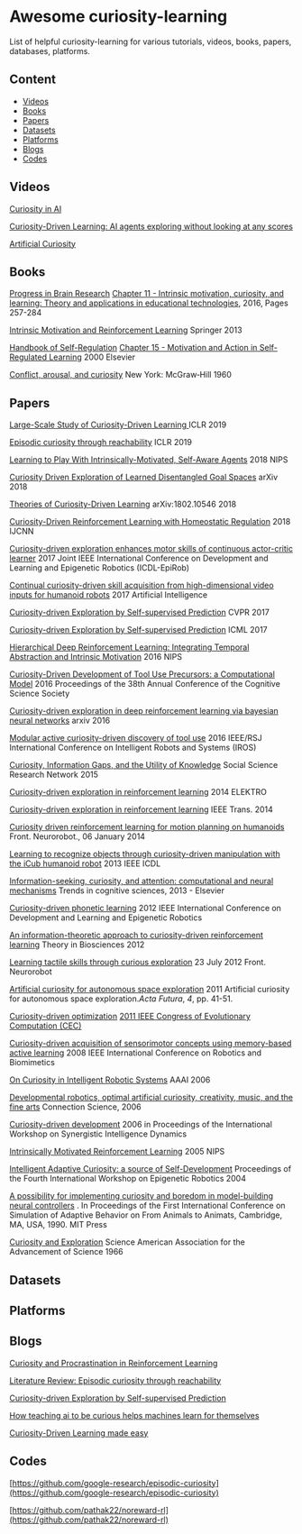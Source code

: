 # Awesome curiosity-learning

List of helpful curiosity-learning for various tutorials, videos, books, papers, databases, platforms.

## Content

- [Videos](#videos)
- [Books](#books)
- [Papers](#papers) 
- [Datasets](#datasets)
- [Platforms](#platforms)
- [Blogs](#blogs)
- [Codes](#Codes)

## Videos

[Curiosity in AI](https://www.youtube.com/watch?v=xPCCyiw8M2U)

[Curiosity-Driven Learning: AI agents exploring without looking at any scores](https://www.youtube.com/watch?v=l1FqtAHfJLI)

[Artificial Curiosity](https://www.youtube.com/watch?v=aom4RMOHezc)



## Books

[Progress in Brain Research](https://www.sciencedirect.com/science/journal/00796123) [Chapter 11 - Intrinsic motivation, curiosity, and learning: Theory and applications in educational technologies](https://www.sciencedirect.com/science/journal/00796123/229/supp/C), 2016, Pages 257-284 

[Intrinsic Motivation and Reinforcement Learning](https://link.springer.com/chapter/10.1007/978-3-642-32375-1_2)    Springer 2013

[Handbook of Self-Regulation](https://www.sciencedirect.com/science/book/9780121098902) [Chapter 15 - Motivation and Action in Self-Regulated Learning](https://www.sciencedirect.com/science/article/pii/B9780121098902500445)  2000 Elsevier

[Conflict, arousal, and curiosity](https://psycnet.apa.org/record/2006-09643-000?doi=1)  New York: McGraw‐Hill 1960

## Papers

[Large-Scale Study of Curiosity-Driven Learning ](https://arxiv.org/abs/1808.04355)  ICLR 2019

[Episodic curiosity through reachability](https://arxiv.org/abs/1810.02274)  ICLR 2019

[Learning to Play With Intrinsically-Motivated, Self-Aware Agents](http://papers.nips.cc/paper/8059-learning-to-play-with-intrinsically-motivated-self-aware-agents)  2018 NIPS

[Curiosity Driven Exploration of Learned Disentangled Goal Spaces](https://arxiv.org/abs/1807.01521) arXiv 2018

[Theories of Curiosity-Driven Learning](https://arxiv.org/pdf/1802.10546.pdf)  arXiv:1802.10546 2018

[Curiosity-Driven Reinforcement Learning with Homeostatic Regulation](https://ieeexplore.ieee.org/abstract/document/8489075) 2018 IJCNN

[Curiosity-driven exploration enhances motor skills of continuous actor-critic learner](https://ieeexplore.ieee.org/abstract/document/8329785) 2017 Joint IEEE International Conference on Development and Learning and Epigenetic Robotics (ICDL-EpiRob)

[Continual curiosity-driven skill acquisition from high-dimensional video inputs for humanoid robots](https://www.sciencedirect.com/science/article/abs/pii/S000437021500017X)  2017 Artificial Intelligence

[Curiosity-driven Exploration by Self-supervised Prediction](http://openaccess.thecvf.com/content_cvpr_2017_workshops/w5/papers/Pathak_Curiosity-Driven_Exploration_by_CVPR_2017_paper.pdf)  CVPR 2017

[Curiosity-driven Exploration by Self-supervised Prediction](https://pathak22.github.io/noreward-rl/resources/icml17.pdf) ICML 2017

[Hierarchical Deep Reinforcement Learning: Integrating Temporal Abstraction and Intrinsic Motivation](http://papers.nips.cc/paper/6232-hierarchical-deep-reinforcement-learning-integrating-temporal-abstraction-and-intrinsic-motivation)  2016 NIPS

[Curiosity-Driven Development of Tool Use Precursors: a Computational Model](https://hal.archives-ouvertes.fr/hal-01354013/) 2016 Proceedings of the 38th Annual Conference of the Cognitive Science Society

[Curiosity-driven exploration in deep reinforcement learning via bayesian neural networks](https://pdfs.semanticscholar.org/fb3c/6456708b0e143f545d77dc8ec804eb947395.pdf)  arxiv 2016

[Modular active curiosity-driven discovery of tool use](https://ieeexplore.ieee.org/abstract/document/7759584) 2016 IEEE/RSJ International Conference on Intelligent Robots and Systems (IROS)

[Curiosity, Information Gaps, and the Utility of Knowledge](https://www.cmu.edu/dietrich/sds/docs/golman/Curiosity%2C%20Information%20Gaps%2C%20and%20the%20Utility%20of%20Knowledge%20Golman_Loewenstein%20April%202015.pdf) Social Science Research Network 2015

[Curiosity-driven exploration in reinforcement learning](https://ieeexplore.ieee.org/abstract/document/6848933) 2014 ELEKTRO

[Curiosity-driven exploration in reinforcement learning](https://ieeexplore.ieee.org/abstract/document/6848933) IEEE Trans. 2014

[Curiosity driven reinforcement learning for motion planning on humanoids](https://www.frontiersin.org/articles/10.3389/fnbot.2013.00025/full)  Front. Neurorobot., 06 January 2014

[Learning to recognize objects through curiosity-driven manipulation with the iCub humanoid robot](https://ieeexplore.ieee.org/abstract/document/6652525/) 2013 IEEE ICDL

[Information-seeking, curiosity, and attention: computational and neural mechanisms](https://www.sciencedirect.com/science/article/pii/S1364661313002052)   Trends in cognitive sciences, 2013 - Elsevier

[Curiosity-driven phonetic learning](https://ieeexplore.ieee.org/document/6400583)  2012 IEEE International Conference on Development and Learning and Epigenetic Robotics

[An information-theoretic approach to curiosity-driven reinforcement learning](https://link-springer-com.ezlibproxy1.ntu.edu.sg/article/10.1007/s12064-011-0142-z) Theory in Biosciences 2012

[Learning tactile skills through curious exploration](https://www.frontiersin.org/articles/10.3389/fnbot.2012.00006/full) 23 July 2012 Front. Neurorobot

[Artificial curiosity for autonomous space exploration](http://eprints.qut.edu.au/105824/)  2011 Artificial curiosity for autonomous space exploration.*Acta Futura*, *4*, pp. 41-51.

[Curiosity-driven optimization](https://ieeexplore.ieee.org/abstract/document/5949772) [2011 IEEE Congress of Evolutionary Computation (CEC)](https://ieeexplore.ieee.org/xpl/mostRecentIssue.jsp?punumber=5936494)

[Curiosity-driven acquisition of sensorimotor concepts using memory-based active learning](https://ieeexplore.ieee.org/abstract/document/4913080) 2008 IEEE International Conference on Robotics and Biomimetics

[On Curiosity in Intelligent Robotic Systems](https://www.aaai.org/Papers/Symposia/Fall/2006/FS-06-05/FS06-05-008.pdf) AAAI 2006

[Developmental robotics, optimal artificial curiosity, creativity, music, and the fine arts](http://archive.www6.in.tum.de/www6/Main/Publications/Schmidhuber2006a.pdf) Connection Science, 2006

[Curiosity-driven development](http://citeseerx.ist.psu.edu/viewdoc/download?doi=10.1.1.469.1750&rep=rep1&type=pdf) 2006 in Proceedings of the International Workshop on Synergistic Intelligence Dynamics

[Intrinsically Motivated Reinforcement Learning](http://papers.nips.cc/paper/2552-intrinsically-motivated-reinforcement-learning.pdf) 2005 NIPS

[Intelligent Adaptive Curiosity: a source of Self-Development](http://citeseerx.ist.psu.edu/viewdoc/download?doi=10.1.1.58.3374&rep=rep1&type=pdf)   Proceedings of the Fourth International Workshop on Epigenetic Robotics  2004

[A possibility for implementing curiosity and boredom in model-building neural controllers](https://dl.acm.org/citation.cfm?id=116542) . In Proceedings of the First International Conference on Simulation of Adaptive Behavior on From Animals to Animats, Cambridge, MA, USA, 1990. MIT Press

[Curiosity and Exploration](https://www.jstor.org/stable/1719694?seq=1#page_scan_tab_contents)  Science American Association for the Advancement of Science  1966


## Datasets



## Platforms



## Blogs

[Curiosity and Procrastination in Reinforcement Learning](http://ai.googleblog.com/2018/10/curiosity-and-procrastination-in.html)

[Literature Review: Episodic curiosity through reachability](https://vitalab.github.io/deep-learning/2018/10/26/episodic_curiosity_through_reachability.html)

[Curiosity-driven Exploration by 
Self-supervised Prediction](https://pathak22.github.io/noreward-rl/)

[How teaching ai to be curious helps machines learn for themselves](https://www.theverge.com/2018/11/1/18051196/ai-artificial-intelligence-curiosity-openai-montezumas-revenge-noisy-tv-problem)

[Curiosity-Driven Learning made easy](https://towardsdatascience.com/curiosity-driven-learning-made-easy-part-i-d3e5a2263359)


## Codes

[https://github.com/google-research/episodic-curiosity](https://github.com/google-research/episodic-curiosity)

[https://github.com/pathak22/noreward-rl](https://github.com/pathak22/noreward-rl)

